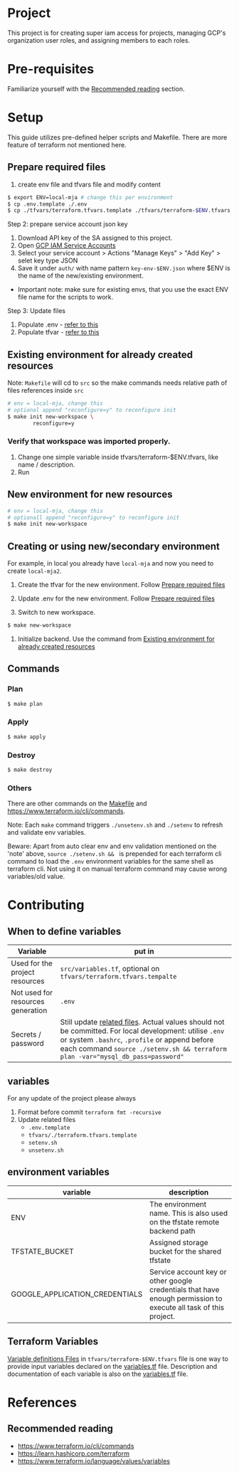 # Project

This project is for creating super iam access for projects, managing GCP's organization user roles, and assigning members to each roles.

# Pre-requisites

Familiarize yourself with the [Recommended reading](#recommended-reading) section.

# Setup

This guide utilizes pre-defined helper scripts and Makefile. There are more feature of terraform not mentioned here.

## Prepare required files

1. create env file and tfvars file and modify content

```sh
$ export ENV=local-mja # change this per environment
$ cp .env.template ./.env
$ cp ./tfvars/terraform.tfvars.template ./tfvars/terraform-$ENV.tfvars
```

Step 2: prepare service account json key

1. Download API key of the SA assigned to this project.
1. Open [GCP IAM Service Accounts](https://console.cloud.google.com/iam-admin/serviceaccounts)
1. Select your service account > Actions "Manage Keys" > "Add Key" > selet key type JSON
1. Save it under `auth/` with name pattern `key-env-$ENV.json` where $ENV is the name of the new/existing environment.

- Important note: make sure for existing envs, that you use the exact ENV file name for the scripts to work.

Step 3: Update files

1. Populate .env - [refer to this](#environment-variables)
1. Populate tfvar - [refer to this](#terraform-variables)

## Existing environment for already created resources

Note: `Makefile` will cd to `src` so the make commands needs relative path of files references inside `src`

```sh
# env = local-mja, change this
# optional append "reconfigure=y" to reconfigure init
$ make init new-workspace \
        reconfigure=y
```

### Verify that workspace was imported properly.

1. Change one simple variable inside tfvars/terraform-$ENV.tfvars, like name / description.
1. Run

## New environment for new resources

```sh
# env = local-mja, change this
# optionall append "reconfigure=y" to reconfigure init
$ make init new-workspace
```

## Creating or using new/secondary environment

For example, in local you already have `local-mja` and now you need to create `local-mja2`.

1. Create the tfvar for the new environment. Follow [Prepare required files](#prepare-required-files)

1. Update .env for the new environment. Follow [Prepare required files](#prepare-required-files)

1. Switch to new workspace.

```sh
$ make new-workspace
```

1. Initialize backend. Use the command from [Existing environment for already created resources](#existing-environment-for-already-created-resources)

## Commands

### Plan

```sh
$ make plan
```

### Apply

```sh
$ make apply
```

### Destroy

```sh
$ make destroy
```

### Others

There are other commands on the [Makefile](./Makefile) and https://www.terraform.io/cli/commands.

Note: Each `make` command triggers `./unsetenv.sh` and `./setenv` to refresh and validate env variables.

Beware: Apart from auto clear env and env validation mentioned on the 'note' above, `source ./setenv.sh && ` is prepended for each terraform cli command to load the `.env` environment variables for the same shell as terraform cli. Not using it on manual terraform command may cause wrong variables/old value.

# Contributing

## When to define variables

| Variable                          | put in                                                                                                                                                                                                                                                    |
| --------------------------------- | --------------------------------------------------------------------------------------------------------------------------------------------------------------------------------------------------------------------------------------------------------- |
| Used for the project resources    | `src/variables.tf`, optional on `tfvars/terraform.tfvars.tempalte`                                                                                                                                                                                        |
| Not used for resources generation | `.env`                                                                                                                                                                                                                                                    |
| Secrets / password                | Still update [related files](#variables). Actual values should not be committed. For local development: utilise `.env` or system `.bashrc`, `.profile` or append before each command `source ./setenv.sh && terraform plan -var="mysql_db_pass=password"` |

## variables

For any update of the project please always

1. Format before commit `terraform fmt -recursive`
1. Update related files
   - `.env.template`
   - `tfvars/./terraform.tfvars.template`
   - `setenv.sh`
   - `unsetenv.sh`

## environment variables

| variable                       | description                                                                                                      |
| ------------------------------ | ---------------------------------------------------------------------------------------------------------------- |
| ENV                            | The environment name. This is also used on the tfstate remote backend path                                       |
| TFSTATE_BUCKET                 | Assigned storage bucket for the shared tfstate                                                                   |
| GOOGLE_APPLICATION_CREDENTIALS | Service account key or other google credentials that have enough permission to execute all task of this project. |

## Terraform Variables

[Variable definitions Files](https://www.terraform.io/language/values/variables#variable-definitions-tfvars-files) in `tfvars/terraform-$ENV.tfvars` file is one way to provide input variables declared on the [variables.tf](./src/variables.tf) file. Description and documentation of each variable is also on the [variables.tf](./src/variables.tf) file.

# References

## Recommended reading

- https://www.terraform.io/cli/commands
- https://learn.hashicorp.com/terraform
- https://www.terraform.io/language/values/variables

